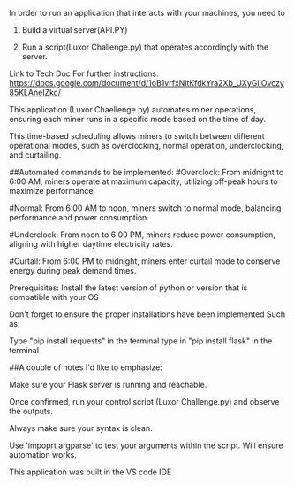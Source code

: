 In order to run an application that interacts with your machines, you need to 

1. Build a virtual server(API.PY)
   
2. Run a script(Luxor Challenge.py) that operates accordingly with the server.

Link to Tech Doc For further instructions: https://docs.google.com/document/d/1oB1vrfxNitKfdkYra2Xb_UXyGIiOvczy85KLAneIZkc/

This application (Luxor Chaellenge.py) automates miner operations, ensuring each miner runs in a specific mode based on the time of day. 

This time-based scheduling allows miners to switch between different operational modes, such as overclocking, normal operation, underclocking, and curtailing. 

##Automated commands to be implemented:
#Overclock: From midnight to 6:00 AM, miners operate at maximum capacity, utilizing off-peak hours to maximize performance.

#Normal: From 6:00 AM to noon, miners switch to normal mode, balancing performance and power consumption.

#Underclock: From noon to 6:00 PM, miners reduce power consumption, aligning with higher daytime electricity rates.

#Curtail: From 6:00 PM to midnight, miners enter curtail mode to conserve energy during peak demand times.

Prerequisites:
Install the latest version of python or version that is compatible with your OS

Don't forget to ensure the proper installations have been implemented Such as:

Type "pip install requests" in the terminal
type in "pip install flask" in the terminal

##A couple of notes I'd like to emphasize: 

Make sure your Flask server is running and reachable. 

Once confirmed, run your control script (Luxor Challenge.py) and observe the outputs.

Always make sure your syntax is clean.

Use 'impoprt argparse' to test your arguments within the script. Will ensure automation works.

This application was built in the VS code IDE
